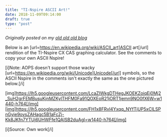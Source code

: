 ```yaml
---
title: "TI-Nspire ASCII Art!"
date: 2018-11-09T09:14:00
draft: true
type: "post"
---
```



*Originally posted on my [old old old blog](https://artofproblemsolving.com/community/c726379h1741109_tinspire_ascii_art)*


Below is an [url=https://en.wikipedia.org/wiki/ASCII_art]ASCII art[/url] rendition of the TI-Nspire CX CAS graphing calculator. See the comments to copy your own ASCII Nspire!

[i]Note: AOPS doesn't support those wacky [url=https://en.wikipedia.org/wiki/Unicode]Unicode[/url] symbols, so the ASCII Nspire in the comments isn't exactly the same as the one pictured below.[/i]

[img]https://lh5.googleusercontent.com/LcaZIWkgDTHegJKOEKZoiqEj0Mj2_SuH2grFEMBusuKjnMZKylTHFM0Fa91QOXEoR21jORT1jemn9NO0fX6W=w1440-h764[/img][img]https://lh5.googleusercontent.com/FH1x8FRvl4Yxqq_NYfTjUP5xClLSPnGyje9ovsZAHagc5B1aFcZj-Kk8JKfn7YTUj6UHWFfe1QAISB2duAgl=w1440-h764[/img]

[i]Source: Own work[/i]
